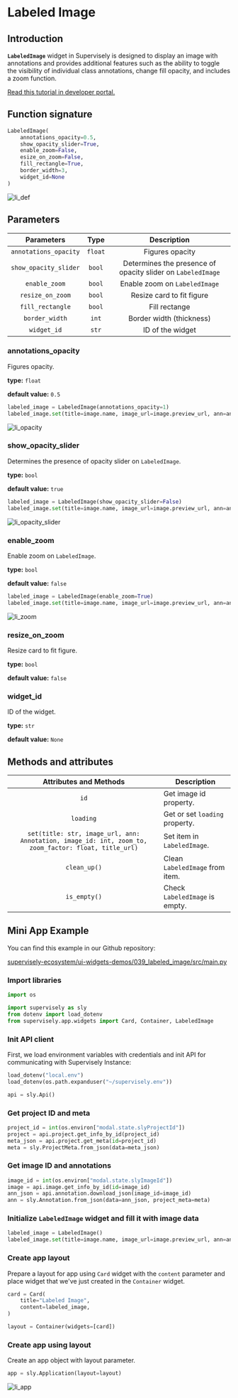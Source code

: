 # Labeled Image

## Introduction

**`LabeledImage`** widget in Supervisely is designed to display an image with annotations and provides additional features such as the ability to toggle the visibility of individual class annotations, change fill opacity, and includes a zoom function.

[Read this tutorial in developer portal.](https://developer.supervise.ly/app-development/apps-with-gui/LabeledImage)

## Function signature

```python
LabeledImage(
    annotations_opacity=0.5,
    show_opacity_slider=True,
    enable_zoom=False,
    esize_on_zoom=False,
    fill_rectangle=True,
    border_width=3,
    widget_id=None
)
```

![li_def](https://user-images.githubusercontent.com/79905215/221849681-7266b42f-636e-4068-a0d7-3825034d935b.png)

## Parameters

|      Parameters       |  Type   |                         Description                         |
| :-------------------: | :-----: | :---------------------------------------------------------: |
| `annotations_opacity` | `float` |                       Figures opacity                       |
| `show_opacity_slider` | `bool`  | Determines the presence of opacity slider on `LabeledImage` |
|     `enable_zoom`     | `bool`  |                Enable zoom on `LabeledImage`                |
|   `resize_on_zoom`    | `bool`  |                  Resize card to fit figure                  |
|   `fill_rectangle`    | `bool`  |                        Fill rectange                        |
|    `border_width`     |  `int`  |                  Border width (thickness)                   |
|      `widget_id`      |  `str`  |                      ID of the widget                       |

### annotations_opacity

Figures opacity.

**type:** `float`

**default value:** `0.5`

```python
labeled_image = LabeledImage(annotations_opacity=1)
labeled_image.set(title=image.name, image_url=image.preview_url, ann=ann)
```

![li_opacity](https://user-images.githubusercontent.com/79905215/221849926-66b25fb7-5df1-4398-aff6-7e5f2ba5d3c8.png)

### show_opacity_slider

Determines the presence of opacity slider on `LabeledImage`.

**type:** `bool`

**default value:** `true`

```python
labeled_image = LabeledImage(show_opacity_slider=False)
labeled_image.set(title=image.name, image_url=image.preview_url, ann=ann)
```

![li_opacity_slider](https://user-images.githubusercontent.com/79905215/221851814-bb98e802-9f1d-46d8-983f-c82d4c18c07a.png)

### enable_zoom

Enable zoom on `LabeledImage`.

**type:** `bool`

**default value:** `false`

```python
labeled_image = LabeledImage(enable_zoom=True)
labeled_image.set(title=image.name, image_url=image.preview_url, ann=ann)
```

![li_zoom](https://user-images.githubusercontent.com/79905215/221850680-d6ffdcf8-468f-4663-a29f-09695f45c76f.gif)

### resize_on_zoom

Resize card to fit figure.

**type:** `bool`

**default value:** `false`

### widget_id

ID of the widget.

**type:** `str`

**default value:** `None`

## Methods and attributes

|                                        Attributes and Methods                                        | Description                     |
| :--------------------------------------------------------------------------------------------------: | ------------------------------- |
|                                                 `id`                                                 | Get image id property.          |
|                                              `loading`                                               | Get or set `loading` property.  |
| `set(title: str, image_url, ann: Annotation, image_id: int, zoom_to, zoom_factor: float, title_url)` | Set item in `LabeledImage`.     |
|                                             `clean_up()`                                             | Clean `LabeledImage` from item. |
|                                             `is_empty()`                                             | Check `LabeledImage` is empty.  |

## Mini App Example

You can find this example in our Github repository:

[supervisely-ecosystem/ui-widgets-demos/039_labeled_image/src/main.py](https://github.com/supervisely-ecosystem/ui-widgets-demos/blob/master/039_labeled_image/src/main.py)

### Import libraries

```python
import os

import supervisely as sly
from dotenv import load_dotenv
from supervisely.app.widgets import Card, Container, LabeledImage
```

### Init API client

First, we load environment variables with credentials and init API for communicating with Supervisely Instance:

```python
load_dotenv("local.env")
load_dotenv(os.path.expanduser("~/supervisely.env"))

api = sly.Api()
```

### Get project ID and meta

```python
project_id = int(os.environ["modal.state.slyProjectId"])
project = api.project.get_info_by_id(project_id)
meta_json = api.project.get_meta(id=project_id)
meta = sly.ProjectMeta.from_json(data=meta_json)
```

### Get image ID and annotations

```python
image_id = int(os.environ["modal.state.slyImageId"])
image = api.image.get_info_by_id(id=image_id)
ann_json = api.annotation.download_json(image_id=image_id)
ann = sly.Annotation.from_json(data=ann_json, project_meta=meta)
```

### Initialize `LabeledImage` widget and fill it with image data

```python
labeled_image = LabeledImage()
labeled_image.set(title=image.name, image_url=image.preview_url, ann=ann)
```

### Create app layout

Prepare a layout for app using `Card` widget with the `content` parameter and place widget that we've just created in the `Container` widget.

```python
card = Card(
    title="Labeled Image",
    content=labeled_image,
)

layout = Container(widgets=[card])
```

### Create app using layout

Create an app object with layout parameter.

```python
app = sly.Application(layout=layout)
```

![li_app](https://user-images.githubusercontent.com/79905215/221851475-650b610b-a5c5-4e49-a32c-47d65094ac29.gif)
